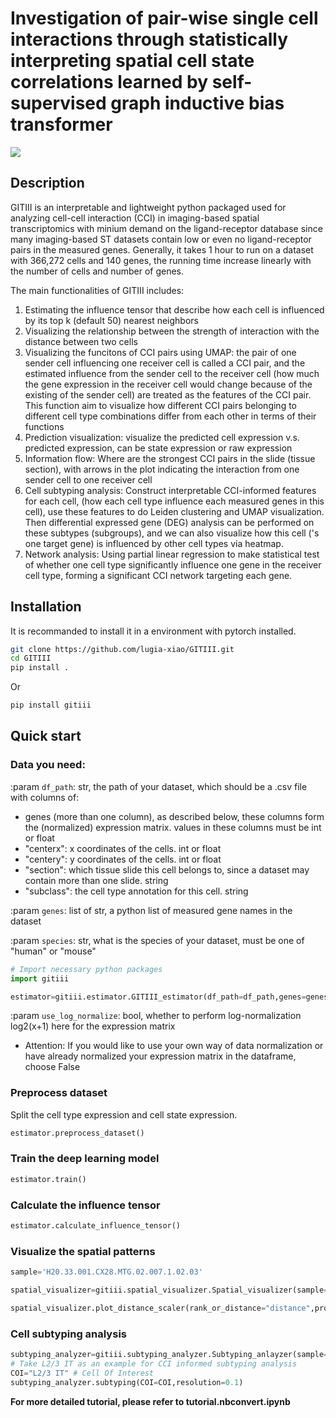 # Investigation of pair-wise single cell interactions through statistically interpreting spatial cell state correlations learned by self-supervised graph inductive bias transformer

![](./Figure1_overview.png)

## Description

GITIII is an interpretable and lightweight python packaged used for analyzing cell-cell interaction (CCI) in imaging-based spatial transcriptomics with minium demand on the ligand-receptor database since many imaging-based ST datasets contain low or even no ligand-receptor pairs in the measured genes. Generally, it takes 1 hour to run on a dataset with 366,272 cells and 140 genes, the running time increase linearly with the number of cells and number of genes.

The main functionalities of GITIII includes:
1. Estimating the influence tensor that describe how each cell is influenced by its top k (default 50) nearest neighbors
2. Visualizing the relationship between the strength of interaction with the distance between two cells
3. Visualizing the funcitons of CCI pairs using UMAP: the pair of one sender cell influencing one receiver cell is called a CCI pair, and the estimated influence from the sender cell to the receiver cell (how much the gene expression in the receiver cell would change because of the existing of the sender cell) are treated as the features of the CCI pair. This function aim to visualize how different CCI pairs belonging to different cell type combinations differ from each other in terms of their functions
4. Prediction visualization: visualize the predicted cell expression v.s. predicted expression, can be state expression or raw expression
5. Information flow: Where are the strongest CCI pairs in the slide (tissue section), with arrows in the plot indicating the interaction from one sender cell to one receiver cell
6. Cell subtyping analysis: Construct interpretable CCI-informed features for each cell, (how each cell type influence each measured genes in this cell), use these features to do Leiden clustering and UMAP visualization. Then differential expressed gene (DEG) analysis can be performed on these subtypes (subgroups), and we can also visualize how this cell ('s one target gene) is influenced by other cell types via heatmap.
7. Network analysis: Using partial linear regression to make statistical test of whether one cell type significantly influence one gene in the receiver cell type, forming a significant CCI network targeting each gene.

## Installation

It is recommanded to install it in a environment with pytorch installed.

```bash
git clone https://github.com/lugia-xiao/GITIII.git
cd GITIII
pip install .
```

Or

```bash
pip install gitiii
```



## Quick start

### Data you need:

:param `df_path`: str, the path of your dataset, which should be a .csv file with columns of:
- genes (more than one column), as described below, these columns form the (normalized) expression matrix.
            values in these columns must be int or float
- "centerx": x coordinates of the cells. int or float
- "centery": y coordinates of the cells. int or float
- "section": which tissue slide this cell belongs to, since a dataset may contain more than one slide. string
- "subclass": the cell type annotation for this cell. string

:param `genes`: list of str, a python list of measured gene names in the dataset

:param `species`: str, what is the species of your dataset, must be one of "human" or "mouse"

```python
# Import necessary python packages
import gitiii

estimator=gitiii.estimator.GITIII_estimator(df_path=df_path,genes=genes,use_log_normalize=True,species="human",use_nichenetv2=True,visualize_when_preprocessing=False,distance_threshold=80,process_num_neighbors=50,num_neighbors=50,batch_size_train=256,lr=1e-4,epochs=50,node_dim=256,edge_dim=48,att_dim=8,batch_size_val=256)
```

:param `use_log_normalize`: bool, whether to perform log-normalization log2(x+1) here for the expression matrix

 - Attention: If you would like to use your own way of data normalization or have already normalized your expression matrix in the dataframe, choose False

### Preprocess dataset

Split the cell type expression and cell state expression.

```python
estimator.preprocess_dataset()
```

### Train the deep learning model

```python
estimator.train()
```

### Calculate the influence tensor

```python
estimator.calculate_influence_tensor()
```

### Visualize the spatial patterns

```python
sample='H20.33.001.CX28.MTG.02.007.1.02.03'

spatial_visualizer=gitiii.spatial_visualizer.Spatial_visualizer(sample=sample)

spatial_visualizer.plot_distance_scaler(rank_or_distance="distance",proportion_or_abs="abs",target_gene=None,bins=300, frac=0.003)
```

### Cell subtyping analysis

```python
subtyping_analyzer=gitiii.subtyping_analyzer.Subtyping_anlayzer(sample=sample,normalize_to_1=True,use_abs=True,noise_threshold=2e-2)
# Take L2/3 IT as an example for CCI informed subtyping analysis
COI="L2/3 IT" # Cell Of Interest
subtyping_analyzer.subtyping(COI=COI,resolution=0.1)
```

**For more detailed tutorial, please refer to tutorial.nbconvert.ipynb**









